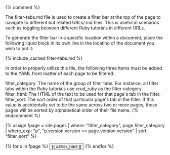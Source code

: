 {% comment %}

The filter-tabs.md file is used to create a filter bar at the top of the page to navigate to different but related URLs/.md files. This is useful in scenarios such as toggling between different Ruby tutorials in different URLs.

To generate the filter bar in a specific location within a document, place the following liquid block in its own line in the locatino of the document you wish to put it:

{% include_cached filter-tabs.md %}

In order to properly utilize this file, the following three items must be added to the YAML front matter of each page to be filtered:

filter_category: The name of the group of filter tabs. For instance, all filter tabs within the Ruby tutorials use crud_ruby as the filter category.
filter_html: The HTML of the text to be used for that page's tab in the filter.
filter_sort: The sort order of that particular page's tab in the filter. If this value is accidentally set to be the same across two or more pages, those pages will be sorted by alphabetical order of their file name.
{% endcomment %}

{% assign fpage = site.pages | where: "filter_category", page.filter_category | where_exp: "p", "p.version.version == page.version.version" | sort: "filter_sort" %}

<div class="filters clearfix">
    {% for x in fpage %}
    <a href="/docs{{ x.url }}"><button class="filter-button{% if x.url == page.url %} current{% endif %}">{{ x.filter_html }}</button></a>
    {% endfor %}
</div>
